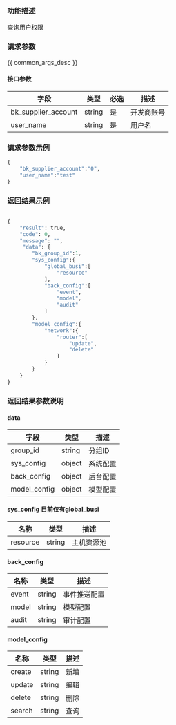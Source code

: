 ### 功能描述

查询用户权限

### 请求参数

{{ common_args_desc }}

#### 接口参数

| 字段                 |  类型      | 必选   |  描述                 |
|----------------------|------------|--------|-----------------------|
| bk_supplier_account  | string     | 是     | 开发商账号            |
| user_name            | string     | 是     | 用户名                |

### 请求参数示例

``` python
{
    "bk_supplier_account":"0",
    "user_name":"test"
}
```

### 返回结果示例

```python

{
    "result": true,
    "code": 0,
    "message": "",
     "data": {
        "bk_group_id":1,
        "sys_config":{
            "global_busi":[
                "resource"
            ],
            "back_config":[
                "event",
                "model",
                "audit"
            ]
        },
        "model_config":{
            "network":{
                "router":[
                    "update",
                    "delete"
                ]
            }
        }
    }
}
```

### 返回结果参数说明

#### data

| 字段         | 类型     | 描述         |
|--------------|----------|--------------|
| group_id     | string   | 分组ID       |
| sys_config   | object   | 系统配置     |
| back_config  | object   | 后台配置     |
| model_config | object   | 模型配置     |


#### sys_config  目前仅有global_busi

| 名称    | 类型   | 描述       |
|---------|--------|------------|
| resource| string | 主机资源池 |

#### back_config

| 名称    | 类型   | 描述         |
|---------|--------|--------------|
| event   | string | 事件推送配置 |
| model   | string | 模型配置     |
| audit   | string | 审计配置     |

#### model_config

| 名称   | 类型   | 描述 |
|--------|--------|------|
| create | string | 新增 |
| update | string | 编辑 |
| delete | string | 删除 |
| search | string | 查询 |
